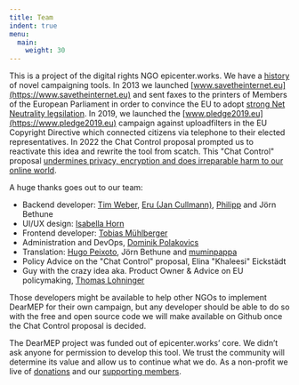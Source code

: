 ```yaml
---
title: Team
indent: true
menu:
  main:
    weight: 30
---
```

This is a project of the digital rights NGO epicenter.works. We have a [history](https://en.epicenter.works/history) of novel campaigning tools. In 2013 we launched [www.savetheinternet.eu](https://www.savetheinternet.eu) and sent faxes to the printers of Members of the European Parliament in order to convince the EU to adopt [strong Net Neutrality legsilation](https://www.wsj.com/articles/eu-takes-strict-stance-on-net-neutrality-1472577087). In 2019, we launched the [www.pledge2019.eu](https://www.pledge2019.eu) campaign against uploadfilters in the EU Copyright Directive which connected citizens via telephone to their elected representatives. In 2022 the Chat Control proposal prompted us to reactivate this idea and rewrite the tool from scatch. This "Chat Control" proposal <a href="https://www.euractiv.com/section/law-enforcement/news/eu-parliament-study-slams-online-child-abuse-material-proposal/">undermines privacy, encryption and does irreparable harm to our online world</a>.

A huge thanks goes out to our team:
- Backend developer: [Tim Weber](https://scy.name/), [Eru (Jan Cullmann)](https://i3o.eu), [Philipp](https://github.com/phaabe) and Jörn Bethune 
- UI/UX design: [Isabella Horn](https://isabellahorn.com/)
- Frontend developer: [Tobias Mühlberger](https://muehlberger.dev)
- Administration and DevOps, [Dominik Polakovics](https://cloonar.com)
- Translation: [Hugo Peixoto](https://hugopeixoto.net), Jörn Bethune and [muminpappa](https://mastodonsweden.se/@muminpappa)
- Policy Advice on the "Chat Control" proposal, Elina "Khaleesi" Eickstädt
- Guy with the crazy idea aka. Product Owner & Advice on EU policymaking, [Thomas Lohninger](epicenter.works/team)

Those developers might be available to help other NGOs to implement DearMEP for their own campaign, but any developer should be able to do so with the free and open source code we will make available on Github once the Chat Control proposal is decided.

The DearMEP project was funded out of epicenter.works’ core. We didn’t ask anyone for permission to develop this tool. We trust the community will determine its value and allow us to continue what we do. As a non-profit we live of [donations](https://spenden.epicenter.works) and our [supporting members](https://support.epicenter.works).
